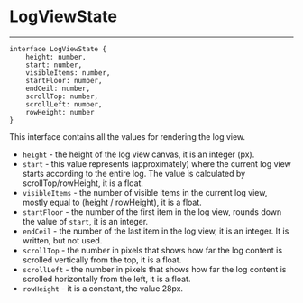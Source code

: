 # LogViewState
---
```TS
interface LogViewState {
    height: number,
    start: number,
    visibleItems: number,
    startFloor: number,
    endCeil: number,
    scrollTop: number,
    scrollLeft: number,
    rowHeight: number
}
```
This interface contains all the values for rendering the log view.

- `height` - the height of the log view canvas, it is an integer (px).
- `start` - this value represents (approximately) where the current log view starts according to the entire log. The value is calculated by scrollTop/rowHeight, it is a float.
- `visibleItems` - the number of visible items in the current log view, mostly equal to (height / rowHeight), it is a float.
- `startFloor` - the number of the first item in the log view, rounds down the value of `start`, it is an integer.
- `endCeil` - the number of the last item in the log view, it is an integer. It is written, but not used.
- `scrollTop` - the number in pixels that shows how far the log content is scrolled vertically from the top, it is a float.
- `scrollLeft` - the number in pixels that shows how far the log content is scrolled horizontally from the left, it is a float.
- `rowHeight` - it is a constant, the value 28px.
